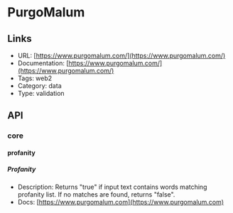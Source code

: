 # PurgoMalum

## Links

* URL: [https://www.purgomalum.com/](https://www.purgomalum.com/)
* Documentation: [https://www.purgomalum.com/](https://www.purgomalum.com/)
* Tags: web2
* Category: data
* Type: validation

## API

### core

#### profanity

##### Profanity

* Description: Returns "true" if input text contains words matching profanity list. If no matches are found, returns "false".
* Docs: [https://www.purgomalum.com](https://www.purgomalum.com)
